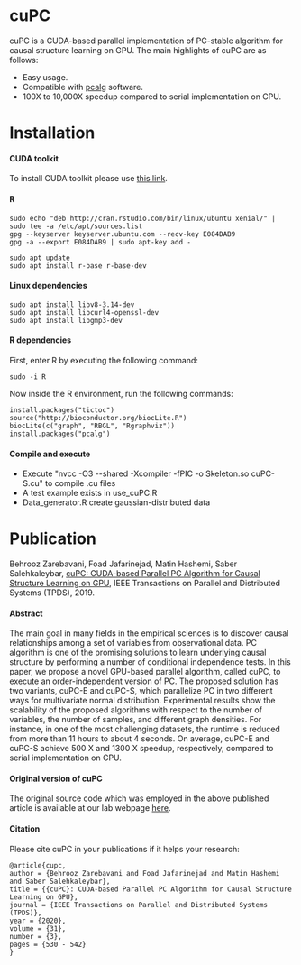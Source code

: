 # cuPC
cuPC is a CUDA-based parallel implementation of PC-stable algorithm for causal structure learning on GPU. The main highlights of cuPC are as follows:
* Easy usage.
* Compatible with [pcalg](https://cran.r-project.org/web/packages/pcalg/index.html) software.
* 100X to 10,000X speedup compared to serial implementation on CPU.


# Installation
#### CUDA toolkit
To install CUDA toolkit please use [this link](https://developer.nvidia.com/cuda-downloads).

#### R
```
sudo echo "deb http://cran.rstudio.com/bin/linux/ubuntu xenial/" | sudo tee -a /etc/apt/sources.list
gpg --keyserver keyserver.ubuntu.com --recv-key E084DAB9
gpg -a --export E084DAB9 | sudo apt-key add -

sudo apt update
sudo apt install r-base r-base-dev
```

#### Linux dependencies
```
sudo apt install libv8-3.14-dev
sudo apt install libcurl4-openssl-dev
sudo apt install libgmp3-dev
```

#### R dependencies
First, enter R by executing the following command:
```
sudo -i R
```

Now inside the R environment, run the following commands:

```
install.packages("tictoc")
source("http://bioconductor.org/biocLite.R")
biocLite(c("graph", "RBGL", "Rgraphviz"))
install.packages("pcalg")
```

#### Compile and execute

* Execute "nvcc -O3 --shared -Xcompiler -fPIC -o Skeleton.so cuPC-S.cu" to compile .cu files
* A test example exists in use_cuPC.R
* Data_generator.R create gaussian-distributed data

# Publication

Behrooz Zarebavani, Foad Jafarinejad, Matin Hashemi, Saber Salehkaleybar, [cuPC: CUDA-based Parallel PC Algorithm for Causal Structure Learning on GPU](https://ieeexplore.ieee.org/document/8823064), IEEE Transactions on Parallel and Distributed Systems (TPDS), 2019.

#### Abstract
The main goal in many fields in the empirical sciences is to discover causal relationships among a set of variables from observational data. PC algorithm is one of the promising solutions to learn underlying causal structure by performing a number of conditional independence tests. In this paper, we propose a novel GPU-based parallel algorithm, called cuPC, to execute an order-independent version of PC. The proposed solution has two variants, cuPC-E and cuPC-S, which parallelize PC in two different ways for multivariate normal distribution. Experimental results show the scalability of the proposed algorithms with respect to the number of variables, the number of samples, and different graph densities. For instance, in one of the most challenging datasets, the runtime is reduced from more than 11 hours to about 4 seconds. On average, cuPC-E and cuPC-S achieve 500 X and 1300 X speedup, respectively, compared to serial implementation on CPU.

#### Original version of cuPC
The original source code which was employed in the above published article is available at our lab webpage [here](http://lis.ee.sharif.edu/pub/cupc/).

#### Citation
Please cite cuPC in your publications if it helps your research:
```
@article{cupc,
author = {Behrooz Zarebavani and Foad Jafarinejad and Matin Hashemi and Saber Salehkaleybar},
title = {{cuPC}: CUDA-based Parallel PC Algorithm for Causal Structure Learning on GPU},
journal = {IEEE Transactions on Parallel and Distributed Systems (TPDS)},
year = {2020},
volume = {31},
number = {3},
pages = {530 - 542}
} 
```
